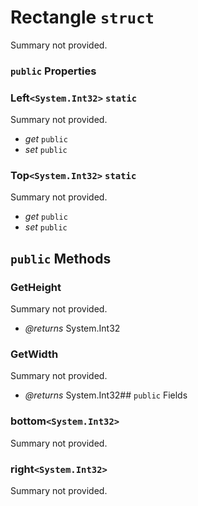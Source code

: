 # Rectangle `struct`

Summary not provided.

### `public` Properties

### Left`<System.Int32>` `static`

Summary not provided.

- *get* `public`
- *set* `public`

### Top`<System.Int32>` `static`

Summary not provided.

- *get* `public`
- *set* `public`

## `public` Methods

### GetHeight

Summary not provided.

- *@returns* System.Int32

### GetWidth

Summary not provided.

- *@returns* System.Int32## `public` Fields

### bottom`<System.Int32>`

Summary not provided.

### right`<System.Int32>`

Summary not provided.